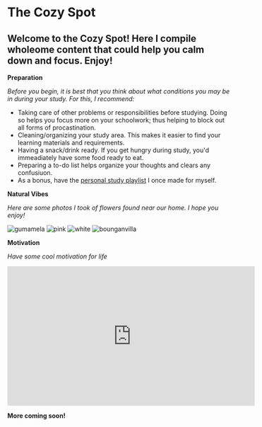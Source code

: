 # The Cozy Spot

## Welcome to the Cozy Spot! Here I compile wholeome content that could help you calm down and focus. Enjoy!

**Preparation**

*Before you begin, it is best that you think about what conditions you may be in during your study. For this, I recommend:*

- Taking care of other problems or responsibilities before studying. Doing so helps you focus more on your schoolwork; thus helping to block out all forms of procastination.
- Cleaning/organizing your study area. This makes it easier to find your learning materials and requirements.
- Having a snack/drink ready. If you get hungry during study, you'd immeadiately have some food ready to eat.
- Preparing a to-do list helps organize your thoughts and clears any confusiuon.
- As a bonus, have the [personal study playlist](https://www.youtube.com/playlist?list=PLcjemlHEEbxNgTgK0D-aIU8Eho2Wia-pT) I once made for myself. 

**Natural Vibes**

*Here are some photos I took of flowers found near our home. I hope you enjoy!*

![gumamela](https://user-images.githubusercontent.com/118245646/202210037-ba23e202-d28c-4e31-932c-799300530dbe.jpg)
![pink](https://user-images.githubusercontent.com/118245646/202395814-faeb8d0c-4f16-4034-99e9-aca2b6f88b05.jpg)
![white](https://user-images.githubusercontent.com/118245646/202395890-a1a913be-82b1-4123-88ab-5bef09f06f6e.jpg)
![bounganvilla](https://user-images.githubusercontent.com/118245646/202395948-4c884ce1-72bf-4c52-8197-3271c6212dee.jpg)

**Motivation**

*Have some cool motivation for life*

<iframe width="560" height="315" src="https://www.youtube.com/embed/arj7oStGLkU" title="YouTube video player" frameborder="0" allow="accelerometer; autoplay; clipboard-write; encrypted-media; gyroscope; picture-in-picture" allowfullscreen></iframe>

**More coming soon!**
